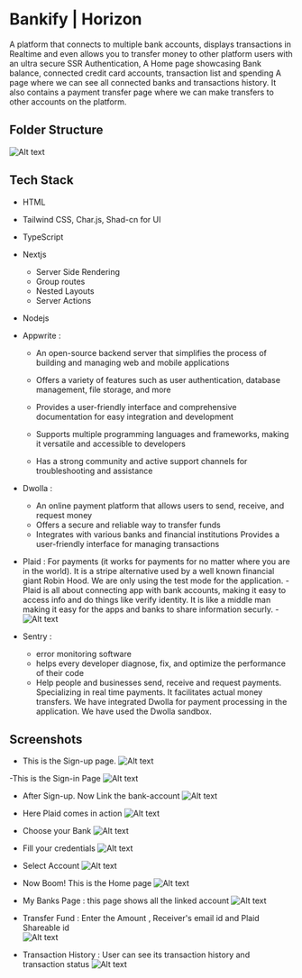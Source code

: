 
# Bankify | Horizon

A platform that connects to multiple bank accounts, displays transactions in Realtime and even allows you to transfer money to other platform users with an ultra secure SSR Authentication, A Home page showcasing Bank balance, connected credit card accounts, transaction list and spending
A page where we can see all connected banks and transactions history.
It also contains a payment transfer page where we can make transfers to other accounts on the platform.

## Folder Structure
![Alt text](images/folder.png)

## Tech Stack 

- HTML
- Tailwind CSS, Char.js, Shad-cn for UI
- TypeScript
- Nextjs
    - Server Side Rendering
    - Group routes
    - Nested Layouts
    - Server Actions
- Nodejs
- Appwrite : 
    - An open-source backend server that simplifies the process of building and managing web and mobile applications

    - Offers a variety of features such as user authentication, database management, file storage, and more
    -  Provides a user-friendly interface and comprehensive documentation for easy integration and development
    - Supports multiple programming languages and frameworks, making it versatile and accessible to developers
    - Has a strong community and active support channels for troubleshooting and assistance

- Dwolla : 
    - An online payment platform that allows users to send, receive, and request money
    - Offers a secure and reliable way to transfer funds
    - Integrates with various banks and financial institutions
       Provides a user-friendly interface for managing transactions
- Plaid : For payments (it works for payments for no matter where you are in the world). It is            a stripe alternative used by a well known financial giant Robin Hood. We are only               using the test mode for the application.
      - Plaid is all about connecting app with bank accounts, making it easy to access info and         do things like verify identity. It is like a middle man making it easy for the apps and         banks to share information securly.
      - ![Alt text](images/1_MRF0QYj5zOYqp-HmoQgAUg.png)
    

- Sentry : 
    - error monitoring software
    - helps every developer diagnose, fix, and optimize the performance of their code
    - Help people and businesses send, receive and request payments. Specializing in real time        payments. It facilitates actual money transfers. We have integrated Dwolla for payment          processing in the application. We have used the Dwolla sandbox.

## Screenshots

- This is the Sign-up page.
![Alt text](images/1.png)

-This is the Sign-in Page
![Alt text](images/2.png)

- After Sign-up. Now Link the bank-account
![Alt text](images/3.png)

- Here Plaid comes in action
![Alt text](images/4.png)

- Choose your Bank
![Alt text](images/5.png)

- Fill your credentials
![Alt text](images/6.png)

- Select Account
![Alt text](images/7.png)

- Now Boom! This is the Home page
![Alt text](images/8.png)

- My Banks Page : this page shows all the linked account
![Alt text](images/9.png)

- Transfer Fund : Enter the Amount , Receiver's email id and Plaid Shareable id  
![Alt text](images/10.png)

- Transaction History : User can see its transaction history and transaction status
![Alt text](images/11.png)








